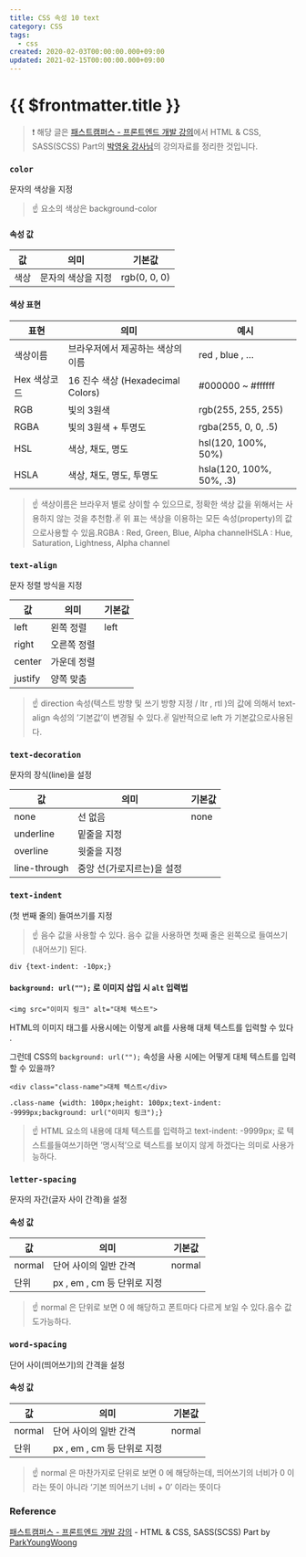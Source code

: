 ```yaml
---
title: CSS 속성 10 text
category: CSS
tags:
  - css
created: 2020-02-03T00:00:00.000+09:00
updated: 2021-02-15T00:00:00.000+09:00
---
```


# {{ $frontmatter.title }}

> ❗️ 해당 글은 [패스트캠퍼스 - 프론트엔드 개발 강의](https://www.fastcampus.co.kr/dev_online_react/)에서 HTML & CSS, SASS(SCSS) Part의 [박영웅 강사님](https://github.com/ParkYoungWoong)의 강의자료를 정리한 것입니다.

### `color`

문자의 색상을 지정

> ☝️ 요소의 색상은 background-color

#### 속성 값

| 값   | 의미               | 기본값       |
| ---- | ------------------ | ------------ |
| 색상 | 문자의 색상을 지정 | rgb(0, 0, 0) |

#### 색상 표현

| 표현         | 의미                              | 예시                     |
| ------------ | --------------------------------- | ------------------------ |
| 색상이름     | 브라우저에서 제공하는 색상의 이름 | red , blue , …           |
| Hex 색상코드 | 16 진수 색상 (Hexadecimal Colors) | #000000 ~ #ffffff        |
| RGB          | 빛의 3원색                        | rgb(255, 255, 255)       |
| RGBA         | 빛의 3원색 + 투명도               | rgba(255, 0, 0, .5)      |
| HSL          | 색상, 채도, 명도                  | hsl(120, 100%, 50%)      |
| HSLA         | 색상, 채도, 명도, 투명도          | hsla(120, 100%, 50%, .3) |

> ☝️ 색상이름은 브라우저 별로 상이할 수 있으므로, 정확한 색상 값을 위해서는 사용하지 않는 것을 추천함.✌️ 위 표는 색상을 이용하는 모든 속성(property)의 값으로사용할 수 있음.RGBA : Red, Green, Blue, Alpha channelHSLA : Hue, Saturation, Lightness, Alpha channel

### `text-align`

문자 정렬 방식을 지정

| 값      | 의미        | 기본값 |
| ------- | ----------- | ------ |
| left    | 왼쪽 정렬   | left   |
| right   | 오른쪽 정렬 |        |
| center  | 가운데 정렬 |        |
| justify | 양쪽 맞춤   |        |

> ☝️ direction 속성(텍스트 방향 및 쓰기 방향 지정 / ltr , rtl )의 값에 의해서 text-align 속성의 ’기본값’이 변경될 수 있다.✌️ 일반적으로 left 가 기본값으로사용된다.

### `text-decoration`

문자의 장식(line)을 설정

| 값           | 의미                       | 기본값 |
| ------------ | -------------------------- | ------ |
| none         | 선 없음                    | none   |
| underline    | 밑줄을 지정                |        |
| overline     | 윗줄을 지정                |        |
| line-through | 중앙 선(가로지르는)을 설정 |        |

### `text-indent`

(첫 번째 줄의) 들여쓰기를 지정

> ☝️ 음수 값을 사용할 수 있다. 음수 값을 사용하면 첫째 줄은 왼쪽으로 들여쓰기(내어쓰기) 된다.

```
div {text-indent: -10px;}
```

#### `background: url("");` 로 이미지 삽입 시 `alt` 입력법

```
<img src="이미지 링크" alt="대체 텍스트">
```

HTML의 이미지 태그를 사용시에는 이렇게 alt를 사용해 대체 텍스트를 입력할 수 있다 .

그런데 CSS의 `background: url("");` 속성을 사용 시에는 어떻게 대체 텍스트를 입력할 수 있을까?

```
<div class="class-name">대체 텍스트</div>
```

```
.class-name {width: 100px;height: 100px;text-indent: -9999px;background: url("이미지 링크");}
```

> ☝️ HTML 요소의 내용에 대체 텍스트를 입력하고 text-indent: -9999px; 로 텍스트를들여쓰기하면 ’명시적’으로 텍스트를 보이지 않게 하겠다는 의미로 사용가능하다.

### `letter-spacing`

문자의 자간(글자 사이 간격)을 설정

#### 속성 값

| 값     | 의미                        | 기본값 |
| ------ | --------------------------- | ------ |
| normal | 단어 사이의 일반 간격       | normal |
| 단위   | px , em , cm 등 단위로 지정 |        |

> ☝️ normal 은 단위로 보면 0 에 해당하고 폰트마다 다르게 보일 수 있다.음수 값도가능하다.

### `word-spacing`

단어 사이(띄어쓰기)의 간격을 설정

#### 속성 값

| 값     | 의미                        | 기본값 |
| ------ | --------------------------- | ------ |
| normal | 단어 사이의 일반 간격       | normal |
| 단위   | px , em , cm 등 단위로 지정 |        |

> ☝️ normal 은 마찬가지로 단위로 보면 0 에 해당하는데, 띄어쓰기의 너비가 0 이라는 뜻이 아니라 ‘기본 띄어쓰기 너비 + 0’ 이라는 뜻이다

### Reference

[패스트캠퍼스 - 프론트엔드 개발 강의](https://www.fastcampus.co.kr/dev_online_react/) - HTML & CSS, SASS(SCSS) Part by [ParkYoungWoong](https://github.com/ParkYoungWoong)
